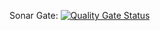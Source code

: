 Sonar Gate: [![Quality Gate Status](https://sonarcloud.io/api/project_badges/measure?project=basic-techno_MobileFrameWorkDatamato&metric=alert_status)](https://sonarcloud.io/summary/new_code?id=basic-techno_MobileFrameWorkDatamato)
